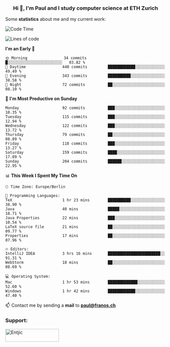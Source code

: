 <h3 align="center">Hi 👋, I'm Paul and I study computer science at ETH Zurich</h3>


Some **statistics** about me and my current work:

<!--START_SECTION:waka-->
![Code Time](http://img.shields.io/badge/Code%20Time-1%2C285%20hrs%2030%20mins-blue)

![Lines of code](https://img.shields.io/badge/From%20Hello%20World%20I%27ve%20Written-1.8%20million%20lines%20of%20code-blue)

**I'm an Early 🐤** 

```text
🌞 Morning                34 commits          █░░░░░░░░░░░░░░░░░░░░░░░░   03.82 % 
🌆 Daytime                440 commits         ████████████░░░░░░░░░░░░░   49.49 % 
🌃 Evening                343 commits         ██████████░░░░░░░░░░░░░░░   38.58 % 
🌙 Night                  72 commits          ██░░░░░░░░░░░░░░░░░░░░░░░   08.10 % 
```
📅 **I'm Most Productive on Sunday** 

```text
Monday                   92 commits          ███░░░░░░░░░░░░░░░░░░░░░░   10.35 % 
Tuesday                  115 commits         ███░░░░░░░░░░░░░░░░░░░░░░   12.94 % 
Wednesday                122 commits         ███░░░░░░░░░░░░░░░░░░░░░░   13.72 % 
Thursday                 79 commits          ██░░░░░░░░░░░░░░░░░░░░░░░   08.89 % 
Friday                   118 commits         ███░░░░░░░░░░░░░░░░░░░░░░   13.27 % 
Saturday                 159 commits         ████░░░░░░░░░░░░░░░░░░░░░   17.89 % 
Sunday                   204 commits         ██████░░░░░░░░░░░░░░░░░░░   22.95 % 
```


📊 **This Week I Spent My Time On** 

```text
🕑︎ Time Zone: Europe/Berlin

💬 Programming Languages: 
TeX                      1 hr 23 mins        ██████████░░░░░░░░░░░░░░░   38.90 % 
Java                     40 mins             █████░░░░░░░░░░░░░░░░░░░░   18.71 % 
Java Properties          22 mins             ███░░░░░░░░░░░░░░░░░░░░░░   10.54 % 
LaTeX source file        21 mins             ██░░░░░░░░░░░░░░░░░░░░░░░   09.77 % 
Properties               17 mins             ██░░░░░░░░░░░░░░░░░░░░░░░   07.96 % 

🔥 Editors: 
IntelliJ IDEA            3 hrs 16 mins       ███████████████████████░░   91.31 % 
WebStorm                 18 mins             ██░░░░░░░░░░░░░░░░░░░░░░░   08.69 % 

💻 Operating System: 
Mac                      1 hr 53 mins        █████████████░░░░░░░░░░░░   52.60 % 
Windows                  1 hr 42 mins        ████████████░░░░░░░░░░░░░   47.40 % 
```


<!--END_SECTION:waka-->

📫 Contact me by sending a **mail** to **paul@franos.ch**

<h3 align="left">Support:</h3>
<p><a href="https://ko-fi.com/Entjic"> <img align="left" src="https://cdn.ko-fi.com/cdn/kofi3.png?v=3" height="40" width="168" alt="Entjic" /></a></p>
